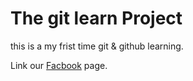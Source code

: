 # The git learn Project

this is a my frist time git & github learning.

Link our [Facbook](https://www.facebook.com/) page.

